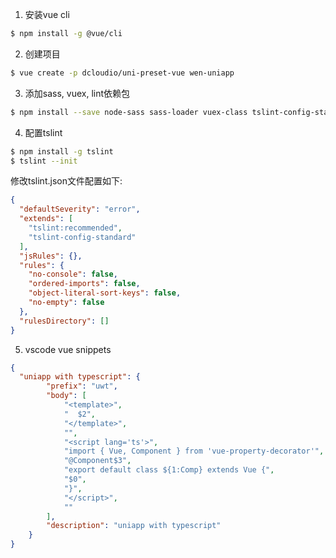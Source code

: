 1. 安装vue cli

```bash
$ npm install -g @vue/cli
```

2. 创建项目

```bash
$ vue create -p dcloudio/uni-preset-vue wen-uniapp
```

3. 添加sass, vuex, lint依赖包

```bash
$ npm install --save node-sass sass-loader vuex-class tslint-config-standard
```

4. 配置tslint

```bash
$ npm install -g tslint
$ tslint --init
```

修改tslint.json文件配置如下:

```json
{
  "defaultSeverity": "error",
  "extends": [
    "tslint:recommended",
    "tslint-config-standard"
  ],
  "jsRules": {},
  "rules": {
    "no-console": false,
    "ordered-imports": false,
    "object-literal-sort-keys": false,
    "no-empty": false
  },
  "rulesDirectory": []
}
```

5. vscode vue snippets

```json
{
  "uniapp with typescript": {
		"prefix": "uwt",
		"body": [
			"<template>",
			"  $2",
			"</template>",
			"",
			"<script lang='ts'>",
			"import { Vue, Component } from 'vue-property-decorator'",
			"@Component$3",
			"export default class ${1:Comp} extends Vue {",
			"$0",
			"}",
			"</script>",
			""
		],
		"description": "uniapp with typescript"
	}
}
```

